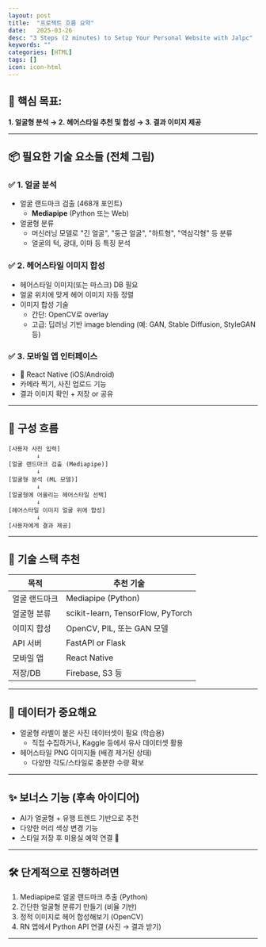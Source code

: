 ```yaml
---
layout: post
title:  "프로젝트 흐름 요약"
date:   2025-03-26
desc: "3 Steps (2 minutes) to Setup Your Personal Website with Jalpc"
keywords: ""
categories: [HTML]
tags: []
icon: icon-html
---
```


## 🎯 핵심 목표:
**1. 얼굴형 분석 → 2. 헤어스타일 추천 및 합성 → 3. 결과 이미지 제공**

---

## 📦 필요한 기술 요소들 (전체 그림)

### ✅ 1. **얼굴 분석**
- 얼굴 랜드마크 검출 (468개 포인트)
  - **Mediapipe** (Python 또는 Web)
- 얼굴형 분류
  - 머신러닝 모델로 "긴 얼굴", "둥근 얼굴", "하트형", "역삼각형" 등 분류
  - 얼굴의 턱, 광대, 이마 등 특징 분석

### ✅ 2. **헤어스타일 이미지 합성**
- 헤어스타일 이미지(또는 마스크) DB 필요
- 얼굴 위치에 맞게 헤어 이미지 자동 정렬
- 이미지 합성 기술
  - 간단: OpenCV로 overlay
  - 고급: 딥러닝 기반 image blending (예: GAN, Stable Diffusion, StyleGAN 등)

### ✅ 3. **모바일 앱 인터페이스**
- 📱 React Native (iOS/Android)
- 카메라 찍기, 사진 업로드 기능
- 결과 이미지 확인 + 저장 or 공유

---

## 🧠 구성 흐름

```
[사용자 사진 입력]
        ↓
[얼굴 랜드마크 검출 (Mediapipe)]
        ↓
[얼굴형 분석 (ML 모델)]
        ↓
[얼굴형에 어울리는 헤어스타일 선택]
        ↓
[헤어스타일 이미지 얼굴 위에 합성]
        ↓
[사용자에게 결과 제공]
```

---

## 🔧 기술 스택 추천

| 목적 | 추천 기술 |
|------|-----------|
| 얼굴 랜드마크 | Mediapipe (Python) |
| 얼굴형 분류 | scikit-learn, TensorFlow, PyTorch |
| 이미지 합성 | OpenCV, PIL, 또는 GAN 모델 |
| API 서버 | FastAPI or Flask |
| 모바일 앱 | React Native |
| 저장/DB | Firebase, S3 등 |

---

## 📁 데이터가 중요해요
- 얼굴형 라벨이 붙은 사진 데이터셋이 필요 (학습용)
  - 직접 수집하거나, Kaggle 등에서 유사 데이터셋 활용
- 헤어스타일 PNG 이미지들 (배경 제거된 상태)
  - 다양한 각도/스타일로 충분한 수량 확보

---

## ✨ 보너스 기능 (후속 아이디어)
- AI가 얼굴형 + 유행 트렌드 기반으로 추천
- 다양한 머리 색상 변경 기능
- 스타일 저장 후 미용실 예약 연결 🤭

---

## 🛠️ 단계적으로 진행하려면

1. Mediapipe로 얼굴 랜드마크 추출 (Python)
2. 간단한 얼굴형 분류기 만들기 (비율 기반)
3. 정적 이미지로 헤어 합성해보기 (OpenCV)
4. RN 앱에서 Python API 연결 (사진 → 결과 받기)

---